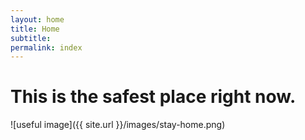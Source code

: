 ```yaml
---
layout: home
title: Home
subtitle:
permalink: index
---
```

# This is the safest place right now.

![useful image]({{ site.url }}/images/stay-home.png)
